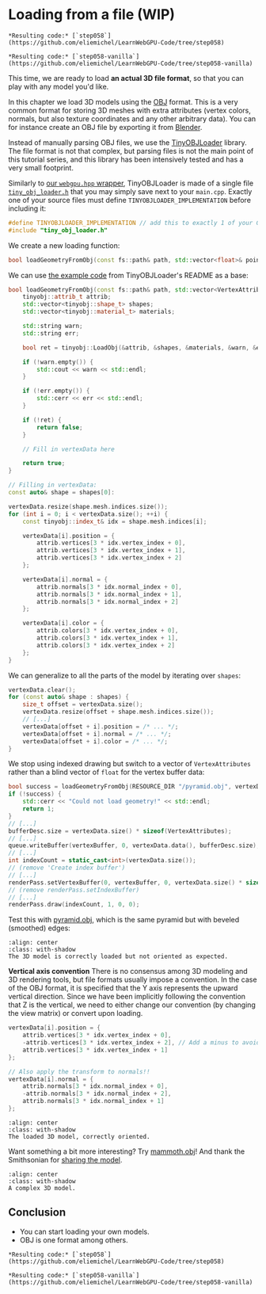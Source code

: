 Loading from a file (WIP)
===================

````{tab} With webgpu.hpp
*Resulting code:* [`step058`](https://github.com/eliemichel/LearnWebGPU-Code/tree/step058)
````

````{tab} Vanilla webgpu.h
*Resulting code:* [`step058-vanilla`](https://github.com/eliemichel/LearnWebGPU-Code/tree/step058-vanilla)
````

This time, we are ready to load **an actual 3D file format**, so that you can play with any model you'd like.

In this chapter we load 3D models using the [OBJ](https://en.wikipedia.org/wiki/Wavefront_.obj_file) format. This is a very common format for storing 3D meshes with extra attributes (vertex colors, normals, but also texture coordinates and any other arbitrary data). You can for instance create an OBJ file by exporting it from [Blender]().

Instead of manually parsing OBJ files, we use the [TinyOBJLoader](https://github.com/tinyobjloader/tinyobjloader) library. The file format is not that complex, but parsing files is not the main point of this tutorial series, and this library has been intensively tested and has a very small footprint.

Similarly to [our `webgpu.hpp` wrapper](/getting-started/cpp-idioms.md), TinyOBJLoader is made of a single file [`tiny_obj_loader.h`](https://raw.githubusercontent.com/tinyobjloader/tinyobjloader/release/tiny_obj_loader.h) that you may simply save next to your `main.cpp`. Exactly one of your source files must define `TINYOBJLOADER_IMPLEMENTATION` before including it:

```C++
#define TINYOBJLOADER_IMPLEMENTATION // add this to exactly 1 of your C++ files
#include "tiny_obj_loader.h"
```

We create a new loading function:

```C++
bool loadGeometryFromObj(const fs::path& path, std::vector<float>& pointData, std::vector<uint16_t>& indexData);
```

We can use [the example code](https://github.com/tinyobjloader/tinyobjloader#example-code-deprecated-api) from TinyOBJLoader's README as a base:

```C++
bool loadGeometryFromObj(const fs::path& path, std::vector<VertexAttributes>& vertexData) {
	tinyobj::attrib_t attrib;
	std::vector<tinyobj::shape_t> shapes;
	std::vector<tinyobj::material_t> materials;

	std::string warn;
	std::string err;

	bool ret = tinyobj::LoadObj(&attrib, &shapes, &materials, &warn, &err, path.string().c_str());

	if (!warn.empty()) {
		std::cout << warn << std::endl;
	}

	if (!err.empty()) {
		std::cerr << err << std::endl;
	}

	if (!ret) {
		return false;
	}

	// Fill in vertexData here

	return true;
}
```

```C++
// Filling in vertexData:
const auto& shape = shapes[0]:

vertexData.resize(shape.mesh.indices.size());
for (int i = 0; i < vertexData.size(); ++i) {
	const tinyobj::index_t& idx = shape.mesh.indices[i];

	vertexData[i].position = {
		attrib.vertices[3 * idx.vertex_index + 0],
		attrib.vertices[3 * idx.vertex_index + 1],
		attrib.vertices[3 * idx.vertex_index + 2]
	};

	vertexData[i].normal = {
		attrib.normals[3 * idx.normal_index + 0],
		attrib.normals[3 * idx.normal_index + 1],
		attrib.normals[3 * idx.normal_index + 2]
	};

	vertexData[i].color = {
		attrib.colors[3 * idx.vertex_index + 0],
		attrib.colors[3 * idx.vertex_index + 1],
		attrib.colors[3 * idx.vertex_index + 2]
	};
}
```

We can generalize to all the parts of the model by iterating over `shapes`:

```C++
vertexData.clear();
for (const auto& shape : shapes) {
	size_t offset = vertexData.size();
	vertexData.resize(offset + shape.mesh.indices.size());
	// [...]
	vertexData[offset + i].position = /* ... */;
	vertexData[offset + i].normal = /* ... */;
	vertexData[offset + i].color = /* ... */;
}
```

We stop using indexed drawing but switch to a vector of `VertexAttributes` rather than a blind vector of `float` for the vertex buffer data:

```C++
bool success = loadGeometryFromObj(RESOURCE_DIR "/pyramid.obj", vertexData);
if (!success) {
	std::cerr << "Could not load geometry!" << std::endl;
	return 1;
}
// [...]
bufferDesc.size = vertexData.size() * sizeof(VertexAttributes);
// [...]
queue.writeBuffer(vertexBuffer, 0, vertexData.data(), bufferDesc.size);
// [...]
int indexCount = static_cast<int>(vertexData.size());
// (remove 'Create index buffer')
// [...]
renderPass.setVertexBuffer(0, vertexBuffer, 0, vertexData.size() * sizeof(VertexAttributes));
// (remove renderPass.setIndexBuffer)
// [...]
renderPass.draw(indexCount, 1, 0, 0);
```

Test this with [pyramid.obj](../../data/pyramid.obj), which is the same pyramid but with beveled (smoothed) edges:

```{figure} /images/pyramid-obj-yup.png
:align: center
:class: with-shadow
The 3D model is correctly loaded but not oriented as expected.
```

**Vertical axis convention** There is no consensus among 3D modeling and 3D rendering tools, but file formats usually impose a convention. In the case of the OBJ format, it is specified that the Y axis represents the upward vertical direction. Since we have been implicitly following the convention that Z is the vertical, we need to either change our convention (by changing the view matrix) or convert upon loading.

```C++
vertexData[i].position = {
	attrib.vertices[3 * idx.vertex_index + 0],
	-attrib.vertices[3 * idx.vertex_index + 2], // Add a minus to avoid mirroring
	attrib.vertices[3 * idx.vertex_index + 1]
};

// Also apply the transform to normals!!
vertexData[i].normal = {
	attrib.normals[3 * idx.normal_index + 0],
	-attrib.normals[3 * idx.normal_index + 2],
	attrib.normals[3 * idx.normal_index + 1]
};
```

```{figure} /images/pyramid-obj.png
:align: center
:class: with-shadow
The loaded 3D model, correctly oriented.
```

Want something a bit more interesting? Try [mammoth.obj](../../data/mammoth.obj)! And thank the Smithsonian for [sharing the model](https://sketchfab.com/3d-models/mammuthus-primigenius-blumbach-229976b3db4646b39c44e57a7e3d8744).

```{figure} /images/mammoth.png
:align: center
:class: with-shadow
A complex 3D model.
```

Conclusion
----------

 - You can start loading your own models.
 - OBJ is one format among others.

````{tab} With webgpu.hpp
*Resulting code:* [`step058`](https://github.com/eliemichel/LearnWebGPU-Code/tree/step058)
````

````{tab} Vanilla webgpu.h
*Resulting code:* [`step058-vanilla`](https://github.com/eliemichel/LearnWebGPU-Code/tree/step058-vanilla)
````

